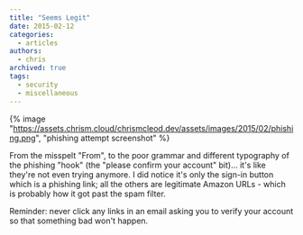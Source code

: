 ```yaml
---
title: "Seems Legit"
date: 2015-02-12
categories:
  - articles
authors:
  - chris
archived: true
tags:
  - security
  - miscellaneous
---
```


{% image "https://assets.chrism.cloud/chrismcleod.dev/assets/images/2015/02/phishing.png", "phishing attempt screenshot" %}

From the misspelt "From", to the poor grammar and different typography of the phishing "hook" (the "please confirm your account" bit)… it's like they're not even trying anymore. I did notice it's only the sign-in button which is a phishing link; all the others are legitimate Amazon URLs - which is probably how it got past the spam filter.

Reminder: never click any links in an email asking you to verify your account so that something bad won't happen.
